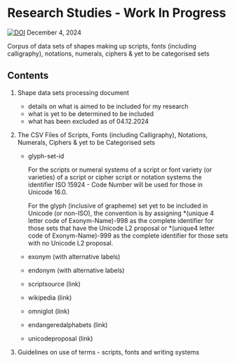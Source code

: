 # Research Studies - Work In Progress

[![DOI](https://zenodo.org/badge/896542131.svg)](https://doi.org/10.5281/zenodo.14251208) December 4, 2024

Corpus of data sets of shapes making up scripts, fonts (including calligraphy), notations, numerals, ciphers &amp; yet to be categorised sets

## Contents
1. Shape data sets processing document
    - details on what is aimed to be included for my research
    - what is yet to be determined to be included
    - what has been excluded as of 04.12.2024

2. The CSV Files of Scripts, Fonts (including Calligraphy), Notations, Numerals, Ciphers & yet to be Categorised sets
    - glyph-set-id

        For the scripts or numeral systems of a script or font variety (or varieties) of a script or cipher script or notation systems the identifier ISO 15924 - Code Number will be used for those in Unicode 16.0.

        For the glyph (inclusive of grapheme) set yet to be included in Unicode (or non-ISO), the convention is by assigning *(unique 4 letter code of Exonym-Name)-998 as the complete identifier for those sets that have the Unicode L2 proposal or *(unique4 letter code of Exonym-Name)-999 as the complete identifier for those sets with no Unicode L2 proposal.

    - exonym (with alternative labels)
    - endonym (with alternative labels)
    - scriptsource (link)
    - wikipedia (link)
    - omniglot (link)
    - endangeredalphabets (link)
    - unicodeproposal (link)

3. Guidelines on use of terms - scripts, fonts and writing systems

